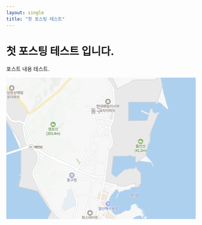 ```yaml
---
layout: single
title: "첫 포스팅 테스트"
---
```


# 첫 포스팅 테스트 입니다.

포스트 내용 테스트.

![test image](../_image/2024-01-13-first/test_image.png)